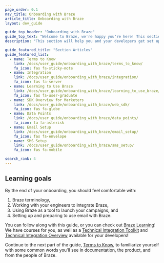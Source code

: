 ```yaml
---
page_order: 0.1
nav_title: Onboarding with Braze
article_title: Onboarding with Braze
layout: dev_guide

guide_top_header: "Onboarding with Braze"
guide_top_text: "Welcome to Braze, we're happy you're here! This section will help you and your developers get set up and ready to use Braze to create strong, lasting bonds between you and your customers. By now, you should have had some sort of kick-off communication with teams at Braze. <br> <br> This guide is tailored to both supplement fully-guided onboarding and advise on onboarding actions you can take on your own."
description: "This section will help you and your developers get set up and ready to use Braze to create strong, lasting bonds between you and your customers! This guide is tailored to both supplement fully-guided onboarding and advise on onboarding actions you can take on your own."

guide_featured_title: "Section Articles"
guide_featured_list:
  - name: Terms to Know
    link: /docs/user_guide/onboarding_with_braze/terms_to_know/
    fa_icon: fas fa-sticky-note
  - name: Integration
    link: /docs/user_guide/onboarding_with_braze/integration/
    fa_icon: fas fa-server
  - name: Learning to Use Braze
    link: /docs/user_guide/onboarding_with_braze/learning_to_use_braze/
    fa_icon: fas fa-user-graduate
  - name: SDK Overview for Marketers
    link: /docs/user_guide/onboarding_with_braze/web_sdk/
    fa_icon: fas fa-globe
  - name: Data Points
    link: /docs/user_guide/onboarding_with_braze/data_points/
    fa_icon: fa fa-asterisk
  - name: Email Setup
    link: /docs/user_guide/onboarding_with_braze/email_setup/
    fa_icon: fas fa-envelope
  - name: SMS Setup
    link: /docs/user_guide/onboarding_with_braze/sms_setup/
    fa_icon: fas fa-mobile

search_rank: 4
---
```


## Learning goals

By the end of your onboarding, you should feel comfortable with:

1. Braze terminology,
2. Working with your engineers to integrate Braze,
3. Using Braze as a tool to launch your campaigns, and
4. Setting up and preparing to use email with Braze.

You can follow along with this guide, or you can check out [Braze Learning](https://learning.braze.com)! We have courses for you, as well as a [Technical Integration Toolkit](https://learning.braze.com/technical-integration-checklists-and-toolkits) and [Technical Integration Overview](https://learning.braze.com/quick-overview-technical-integration) available for your developers!

Continue to the next part of the guide, [Terms to Know]({{site.baseurl}}/user_guide/onboarding_with_braze/terms_to_know/), to familiarize yourself with some common words you'll see in documentation, the product, and from the people of Braze.

<br> 

